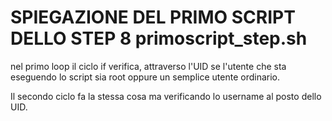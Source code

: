 # SPIEGAZIONE DEL PRIMO SCRIPT DELLO STEP 8 primoscript_step.sh

nel primo loop il ciclo if verifica, attraverso l'UID se l'utente che sta eseguendo lo script sia root oppure un semplice utente ordinario.

Il secondo ciclo fa la stessa cosa ma verificando lo username al posto dello UID.
